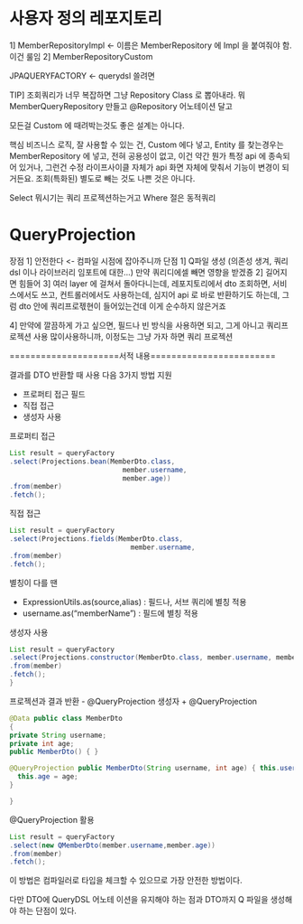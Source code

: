 # 사용자 정의 레포지토리 
1] MemberRepositoryImpl <- 이름은 MemberRepository 에 Impl 을 붙여줘야 함. 이건 룰임
2] MemberRepositoryCustom

JPAQUERYFACTORY <- querydsl 쓸려면

TIP] 조회쿼리가 너무 복잡하면 그냥 Repository Class 로 뽑아내라. 
뭐 MemberQueryRepository 만들고
@Repository 어노테이션 달고
 
모든걸 Custom 에 때려박는것도 좋은 설계는 아니다.

핵심 비즈니스 로직, 잘 사용할 수 있는 건, Custom 에다 넣고,
Entity 를 찾는경우는 MemberRepository 에 넣고, 
전혀 공용성이 없고, 이건 약간 뭔가 특정 api 에 종속되어 있거나, 그런건 수정 라이프사이클 자체가 api 화면 자체에 맞춰서 기능이 변경이 되거든요. 조회(특화된) 별도로 빼는 것도 나쁜 것은 아니다. 


Select 뭐시기는 쿼리 프로젝션하는거고
Where 절은 동적쿼리 


# QueryProjection

장점
1] 안전한다 <- 컴파일 시점에 잡아주니까
단점
1] Q파일 생성 (의존성 생겨, 쿼리dsl 이나 라이브러리 임포트에 대한…) 만약 쿼리디에셀 빼면 영향을 받겠죵
2] 길어지면 힘들어
3] 여러 layer 에 걸쳐서 돌아다니는데, 레포지토리에서 dto 조회하면, 서비스에서도 쓰고, 컨트롤러에서도 사용하는데, 심지어 api 로 바로 반환하기도 하는데, 
그럼 dto 안에 쿼리프로젟현이 들어있는건데 이게 순수하지 않은거죠

4] 만약에 깔끔하게 가고 싶으면, 필드나 빈 방식을 사용하면 되고, 그게 아니고 쿼리프로젝션 사용 많이사용하니까, 이정도는 그냥 가자 하면 쿼리 프로젝션 


=====================서적 내용========================

결과를 DTO 반환할 때 사용 다음 3가지 방법 지원 
* 프로퍼티 접근 필드 
* 직접 접근 
* 생성자 사용

프로퍼티 접근
```java
List result = queryFactory
.select(Projections.bean(MemberDto.class, 
							member.username, 
							member.age)) 
.from(member) 
.fetch();
```

직접 접근
```java
List result = queryFactory
.select(Projections.fields(MemberDto.class, 
						      member.username,    		               member.age)) 
.from(member) 
.fetch();
```

별칭이 다를 땐
* ExpressionUtils.as(source,alias) : 필드나, 서브 쿼리에 별칭 적용
* username.as(“memberName”) : 필드에 별칭 적용


생성자 사용
```java
List result = queryFactory
.select(Projections.constructor(MemberDto.class, member.username, member.age))
.from(member)
.fetch(); 
}
```


프로젝션과 결과 반환 - @QueryProjection
생성자 + @QueryProjection
```java
@Data public class MemberDto 
{ 
private String username; 
private int age; 
public MemberDto() { } 

@QueryProjection public MemberDto(String username, int age) { this.username = username; 
  this.age = age; 
} 

}
```

@QueryProjection 활용
```java
List result = queryFactory 
.select(new QMemberDto(member.username,member.age))
.from(member)
.fetch();
```

이 방법은 컴파일러로 타입을 체크할 수 있으므로 가장 안전한 방법이다.

 다만 DTO에 QueryDSL 어노테 이션을 유지해야 하는 점과 DTO까지 Q 파일을 생성해야 하는 단점이 있다.
